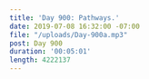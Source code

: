 ```yaml
---
title: 'Day 900: Pathways.'
date: 2019-07-08 16:32:00 -07:00
file: "/uploads/Day-900a.mp3"
post: Day 900
duration: '00:05:01'
length: 4222137
---
```


